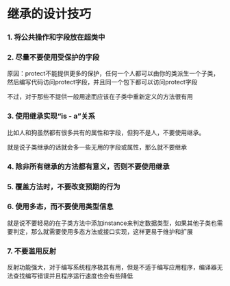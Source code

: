 继承的设计技巧
=============

### 1. 将公共操作和字段放在超类中

### 2. 尽量不要使用受保护的字段

原因：protect不能提供更多的保护，任何一个人都可以由你的类派生一个子类，然后编写代码访问protect字段，并且同一个包下都可以访问protect字段

不过，对于那些不提供一般用途而应该在子类中重新定义的方法很有用

### 3. 使用继承实现“is - a”关系

比如人和狗虽然都有很多共有的属性和字段，但狗不是人，不要使用继承。

就是说子类继承的话就会多一些无用的字段或属性，那么就不要继承

### 4. 除非所有继承的方法都有意义，否则不要使用继承

### 5. 覆盖方法时，不要改变预期的行为

### 6. 使用多态，而不要使用类型信息 

就是说不要轻易的在子类方法中添加instance来判定数据类型，如果其他子类也需要判定，那么就需要使用多态方法或接口实现，这样更易于维护和扩展

### 7. 不要滥用反射

反射功能强大，对于编写系统程序极其有用，但是不适于编写应用程序，编译器无法查找编写错误并且程序运行速度也会有些降低
